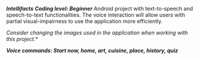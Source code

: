 ***Intellifacts***
***Coding level: Beginner***
Android project with text-to-speech and speech-to-text functionalities. The voice interaction will allow users with partial visual-impairness to use the application more efficiently.

*Consider changing the images used in the application when working with this project.**

***Voice commands: Start now, home, art, cuisine, place, history, quiz***
